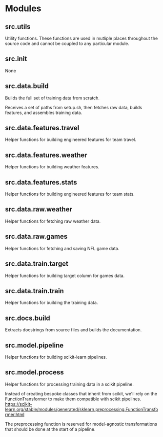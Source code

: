 # Modules

## src.utils
Utility functions. These functions are used in mutliple places throughout the source code and cannot be coupled to any particular module.

## src.__init__
None

## src.data.build
Builds the full set of training data from scratch.

Receives a set of paths from setup.sh, then fetches raw data, builds features, and assembles training data.


## src.data.features.travel
Helper functions for building engineered features for team travel.

## src.data.features.weather
Helper functions for building weather features.

## src.data.features.stats
Helper functions for building engineered features for team stats.

## src.data.raw.weather
Helper functions for fetching raw weather data.

## src.data.raw.games
Helper functions for fetching and saving NFL game data.

## src.data.train.target
Helper functions for building target column for games data.

## src.data.train.train
Helper functions for building the training data.

## src.docs.build
Extracts docstrings from source files and builds the documentation.

## src.model.pipeline
Helper functions for building scikit-learn pipelines.

## src.model.process
Helper functions for processing training data in a scikit pipeline.

Instead of creating bespoke classes that inherit from scikit, we'll rely on the FunctionTransformer to make them compatible with scikit pipelines. https://scikit-learn.org/stable/modules/generated/sklearn.preprocessing.FunctionTransformer.html

The preprocessing function is reserved for model-agnostic transformations that should be done at the start of a pipeline.


